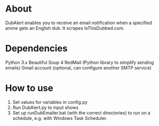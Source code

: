 # About

DubAlert enables you to receive an email notification when a specified anime gets an English dub. It scrapes IsThisDubbed.com.



# Dependencies

Python 3.x
Beautiful Soup 4
RedMail (Python library to simplify sending emails) 
Gmail account (optional, can configure another SMTP service)



# How to use

1. Set values for variables in config.py
2. Run DubAlert.py to input shows
3. Set up runDubEmailer.bat (with the correct directories) to run on a schedule, e.g. with Windows Task Scheduler.